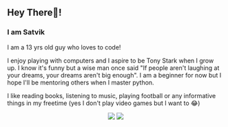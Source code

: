 

## Hey There👋!
### I am Satvik

I am a 13 yrs old guy who loves to code!

I enjoy playing with computers and I aspire to be Tony Stark when I grow up. I know it's funny but a wise man once said "If people aren't laughing at your dreams, your dreams aren't big enough". I am a beginner for now but I hope I'll be mentoring others when I master python.

I like reading books, listening to music, playing football or any informative things in my freetime (yes I don't play video games but I want to 😂)

<div align="center">
  <img vertical-align="middle" src="https://github-readme-stats.vercel.app/api?username=Risen54&count_private=true&show_icon=true&theme=radical">
  <img vertical-align="middle" src="https://github-readme-stats.vercel.app/api/top-langs/?username=Risen54&theme=radical&hide=C++&layout=compact">
</div>
